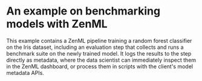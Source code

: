 # An example on benchmarking models with ZenML

This example contains a ZenML pipeline training a random forest classifier on the Iris dataset, including an evaluation step that collects and runs a benchmark suite on the newly trained model.
It logs the results to the step directly as metadata, where the data scientist can immediately inspect them in the ZenML dashboard, or process them in scripts with the client's model metadata APIs.
